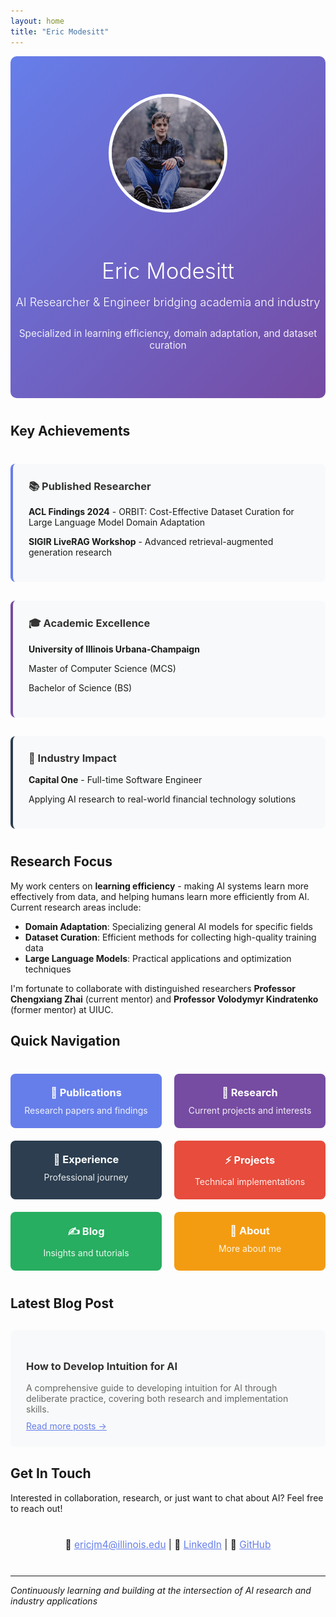```yaml
---
layout: home
title: "Eric Modesitt"
---
```


<div class="hero-section" style="text-align: center; padding: 60px 0; background: linear-gradient(135deg, #667eea 0%, #764ba2 100%); color: white; margin-bottom: 40px; border-radius: 10px;">
  <img src="/assets/images/eric-profile.jpg" alt="Eric Modesitt" style="width: 180px; height: 180px; border-radius: 50%; border: 5px solid white; margin-bottom: 20px; object-fit: cover;">
  <h1 style="font-size: 2.5em; margin-bottom: 10px; font-weight: 300;">Eric Modesitt</h1>
  <p style="font-size: 1.3em; margin-bottom: 30px; font-weight: 300;">AI Researcher & Engineer bridging academia and industry</p>
  <p style="font-size: 1.1em; opacity: 0.9;">Specialized in learning efficiency, domain adaptation, and dataset curation</p>
</div>

## Key Achievements

<div style="display: grid; grid-template-columns: repeat(auto-fit, minmax(300px, 1fr)); gap: 30px; margin: 40px 0;">
  <div style="background: #f8f9fa; padding: 25px; border-radius: 8px; border-left: 4px solid #667eea;">
    <h3 style="color: #333; margin-top: 0;">📚 Published Researcher</h3>
    <p><strong>ACL Findings 2024</strong> - ORBIT: Cost-Effective Dataset Curation for Large Language Model Domain Adaptation</p>
    <p><strong>SIGIR LiveRAG Workshop</strong> - Advanced retrieval-augmented generation research</p>
  </div>
  
  <div style="background: #f8f9fa; padding: 25px; border-radius: 8px; border-left: 4px solid #764ba2;">
    <h3 style="color: #333; margin-top: 0;">🎓 Academic Excellence</h3>
    <p><strong>University of Illinois Urbana-Champaign</strong></p>
    <p>Master of Computer Science (MCS)</p>
    <p>Bachelor of Science (BS)</p>
  </div>
  
  <div style="background: #f8f9fa; padding: 25px; border-radius: 8px; border-left: 4px solid #2c3e50;">
    <h3 style="color: #333; margin-top: 0;">💼 Industry Impact</h3>
    <p><strong>Capital One</strong> - Full-time Software Engineer</p>
    <p>Applying AI research to real-world financial technology solutions</p>
  </div>
</div>

## Research Focus

My work centers on **learning efficiency** - making AI systems learn more effectively from data, and helping humans learn more efficiently from AI. Current research areas include:

- **Domain Adaptation**: Specializing general AI models for specific fields
- **Dataset Curation**: Efficient methods for collecting high-quality training data
- **Large Language Models**: Practical applications and optimization techniques

I'm fortunate to collaborate with distinguished researchers **Professor Chengxiang Zhai** (current mentor) and **Professor Volodymyr Kindratenko** (former mentor) at UIUC.

## Quick Navigation

<div style="display: grid; grid-template-columns: repeat(auto-fit, minmax(200px, 1fr)); gap: 20px; margin: 40px 0;">
  <a href="/publications" style="display: block; padding: 20px; background: #667eea; color: white; text-decoration: none; border-radius: 8px; text-align: center; transition: transform 0.2s;" onmouseover="this.style.transform='translateY(-2px)'" onmouseout="this.style.transform='translateY(0)'">
    <h3 style="margin: 0 0 10px 0;">📄 Publications</h3>
    <p style="margin: 0; opacity: 0.9;">Research papers and findings</p>
  </a>
  
  <a href="/research" style="display: block; padding: 20px; background: #764ba2; color: white; text-decoration: none; border-radius: 8px; text-align: center; transition: transform 0.2s;" onmouseover="this.style.transform='translateY(-2px)'" onmouseout="this.style.transform='translateY(0)'">
    <h3 style="margin: 0 0 10px 0;">🔬 Research</h3>
    <p style="margin: 0; opacity: 0.9;">Current projects and interests</p>
  </a>
  
  <a href="/experience" style="display: block; padding: 20px; background: #2c3e50; color: white; text-decoration: none; border-radius: 8px; text-align: center; transition: transform 0.2s;" onmouseover="this.style.transform='translateY(-2px)'" onmouseout="this.style.transform='translateY(0)'">
    <h3 style="margin: 0 0 10px 0;">💼 Experience</h3>
    <p style="margin: 0; opacity: 0.9;">Professional journey</p>
  </a>
  
  <a href="/projects" style="display: block; padding: 20px; background: #e74c3c; color: white; text-decoration: none; border-radius: 8px; text-align: center; transition: transform 0.2s;" onmouseover="this.style.transform='translateY(-2px)'" onmouseout="this.style.transform='translateY(0)'">
    <h3 style="margin: 0 0 10px 0;">⚡ Projects</h3>
    <p style="margin: 0; opacity: 0.9;">Technical implementations</p>
  </a>
  
  <a href="/blog" style="display: block; padding: 20px; background: #27ae60; color: white; text-decoration: none; border-radius: 8px; text-align: center; transition: transform 0.2s;" onmouseover="this.style.transform='translateY(-2px)'" onmouseout="this.style.transform='translateY(0)'">
    <h3 style="margin: 0 0 10px 0;">✍️ Blog</h3>
    <p style="margin: 0; opacity: 0.9;">Insights and tutorials</p>
  </a>
  
  <a href="/about" style="display: block; padding: 20px; background: #f39c12; color: white; text-decoration: none; border-radius: 8px; text-align: center; transition: transform 0.2s;" onmouseover="this.style.transform='translateY(-2px)'" onmouseout="this.style.transform='translateY(0)'">
    <h3 style="margin: 0 0 10px 0;">👋 About</h3>
    <p style="margin: 0; opacity: 0.9;">More about me</p>
  </a>
</div>

## Latest Blog Post

<div style="background: #f8f9fa; padding: 25px; border-radius: 8px; margin: 30px 0;">
  <h3><a href="{% post_url 2025-03-08-how-to-learn-ai-scratch %}" style="color: #333; text-decoration: none;">How to Develop Intuition for AI</a></h3>
  <p style="color: #666; margin: 10px 0;">A comprehensive guide to developing intuition for AI through deliberate practice, covering both research and implementation skills.</p>
  <p style="margin: 0;"><a href="/blog" style="color: #667eea;">Read more posts →</a></p>
</div>

## Get In Touch

Interested in collaboration, research, or just want to chat about AI? Feel free to reach out!

<div style="text-align: center; margin: 40px 0;">
  <p style="font-size: 1.1em;">
    📧 <a href="mailto:ericjm4@illinois.edu" style="color: #667eea;">ericjm4@illinois.edu</a> | 
    💼 <a href="https://linkedin.com/in/ericmodesitt" style="color: #667eea;">LinkedIn</a> | 
    🐙 <a href="https://github.com/ModeEric" style="color: #667eea;">GitHub</a>
  </p>
</div>

---
*Continuously learning and building at the intersection of AI research and industry applications*